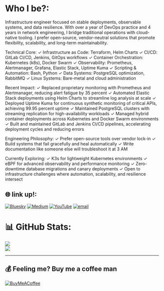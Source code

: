 # Who I be?:
Infrastructure engineer focused on stable deployments, observable systems, and data resilience. With over a year of DevOps practice and 4 years in network engineering, I bridge traditional operations with cloud-native tooling. I prefer open-source, vendor-neutral solutions that promote flexibility, scalability, and long-term maintainability.

Technical Core:
✓ Infrastructure as Code: Terraform, Helm Charts
✓ CI/CD: GitLab CI/CD, Jenkins, GitOps workflows
✓ Container Orchestration: Kubernetes (k8s), Docker Swarm
✓ Observability: Prometheus, Alertmanager, Grafana, Elastic Stack, Uptime Kuma
✓ Scripting & Automation: Bash, Python
✓ Data Systems: PostgreSQL optimization, RabbitMQ
✓ Linux Systems: Bare-metal and cloud administration

Recent Impact:
✓ Replaced proprietary monitoring with Prometheus and Alertmanager, reducing alert fatigue by 35 percent
✓ Automated Elastic Stack deployments using Helm Charts to streamline log analysis at scale
✓ Deployed Uptime Kuma for continuous synthetic monitoring of critical APIs, achieving 99.95 percent uptime
✓ Maintained PostgreSQL clusters with streaming replication for high-availability workloads
✓ Managed hybrid container deployments across Kubernetes and Docker Swarm environments
✓ Built and maintained GitLab and Jenkins CI/CD pipelines, accelerating deployment cycles and reducing errors

Engineering Philosophy:
✓ Prefer open-source tools over vendor lock-in
✓ Build systems that fail gracefully and heal automatically
✓ Write documentation like someone else will troubleshoot it at 3 AM

Currently Exploring: 
✓ K3s for lightweight Kubernetes environments
✓ eBPF for advanced observability and performance monitoring
✓ Zero-downtime database migrations and canary deployments
✓ Open to infrastructure challenges where automation, scalability, and resilience intersect


## 🌐 link up!:
[![Bluesky](https://img.shields.io/badge/bluesky-0285FF?style=for-the-badge&logo=bluesky&logoColor=%23FFFFFF)](https://bsky.app/profile/gyinae) [![Medium](https://img.shields.io/badge/Medium-12100E?logo=medium&logoColor=white)](https://medium.com/@@dev.gyinae) [![YouTube](https://img.shields.io/badge/YouTube-%23FF0000.svg?logo=YouTube&logoColor=white)](https://youtube.com/@@gyinae) [![email](https://img.shields.io/badge/Email-D14836?logo=gmail&logoColor=white)](mailto:dev.gyinae@gmail.com) 


# 📊 GitHub Stats:
![](https://nirzak-streak-stats.vercel.app/?user=Dev-Gyinae&theme=midnight-purple&hide_border=false)<br/>
![](https://github-readme-stats.vercel.app/api/top-langs/?username=Dev-Gyinae&theme=midnight-purple&hide_border=false&include_all_commits=true&count_private=true&layout=compact)

---

  ## 💰 Feeling me? Buy me a coffee man
  [![BuyMeACoffee](https://img.shields.io/badge/Buy%20Me%20a%20Coffee-ffdd00?style=for-the-badge&logo=buy-me-a-coffee&logoColor=black)](https://buymeacoffee.com/gyinae) 

  
<!-- Proudly created with GPRM ( https://gprm.itsvg.in ) -->
